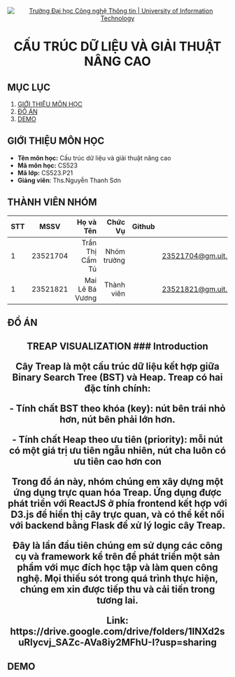 <!-- Banner -->
<p align='center'>
  <a href=https://www.uit.edu.vn/" title="University of Information Technology" style="border: none;">
     <img src="https://i.imgur.com/WmMnSRt.png" alt="Trường Đại học Công nghệ Thông tin | University of Information Technology">
  </a>
</p>

<h1 align="center"><b>CẤU TRÚC DỮ LIỆU VÀ GIẢI THUẬT NÂNG CAO</b></h>

## MỤC LỤC

 1. [GIỚI THIỆU MÔN HỌC](#giới-thiệu-môn-học)
 2. [ĐỒ ÁN](#đồ-án)
 3. [DEMO](#demo)

## GIỚI THIỆU MÔN HỌC
* **Tên môn học:** Cấu trúc dữ liệu và giải thuật nâng cao
* **Mã môn học:** CS523
* **Mã lớp:** CS523.P21
* **Giảng viên**: Ths.Nguyễn Thanh Sơn

## THÀNH VIÊN NHÓM
|STT| MSSV      | Họ và Tên       |Chức Vụ    | Github                                                  | Email                   |
|---|:---------:| ---------------:|----------:|--------------------------------------------------------:|-------------------------:
| 1 | 23521704  | Trần Thị Cẩm Tú |Nhóm trưởng|  |23521704@gm.uit.edu.vn   |
| 1 | 23521821  | Mai Lê Bá Vương |Thành viên|  |23521821@gm.uit.edu.vn   |

## ĐỒ ÁN
<h2 align="center"><b>TREAP VISUALIZATION</b></h>
### Introduction
<p>Cây Treap là một cấu trúc dữ liệu kết hợp giữa Binary Search Tree (BST) và Heap. Treap có hai đặc tính chính:</p>
<p>- Tính chất BST theo khóa (key): nút bên trái nhỏ hơn, nút bên phải lớn hơn.</p>
<p>- Tính chất Heap theo ưu tiên (priority): mỗi nút có một giá trị ưu tiên ngẫu nhiên, nút cha luôn có ưu tiên cao hơn con</p>
<p>Trong đồ án này, nhóm chúng em xây dựng một ứng dụng trực quan hóa Treap. Ứng dụng được phát triển với ReactJS ở phía frontend kết hợp với D3.js để hiển thị cây trực quan, và có thể kết nối với backend bằng Flask để xử lý logic cây Treap.</p>

<p>Đây là lần đầu tiên chúng em sử dụng các công cụ và framework kể trên để phát triển một sản phẩm với mục đích học tập và làm quen công nghệ. Mọi thiếu sót trong quá trình thực hiện, chúng em xin được tiếp thu và cải tiến trong tương lai.</p>
<p>Link: https://drive.google.com/drive/folders/1INXd2suRIycvj_SAZc-AVa8iy2MFhU-I?usp=sharing</p>

## DEMO
